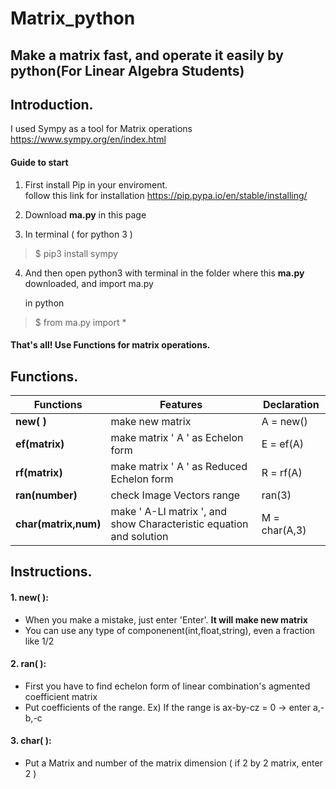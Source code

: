 
Matrix_python
=============
Make a matrix fast, and operate it easily by python(For Linear Algebra Students)
---------
    
## Introduction.
    
I used Sympy as a tool for Matrix operations  
<https://www.sympy.org/en/index.html>

#### Guide to start  
1. First install Pip in your enviroment.    
    follow this link for installation
    <https://pip.pypa.io/en/stable/installing/>     
2. Download **ma.py** in this page

3. In terminal ( for python 3 )    
>$ pip3 install sympy       
4. And then open python3 with terminal in the folder where this **ma.py** downloaded, and import ma.py

    in python
>   $ from ma.py import *

#### That's all! Use Functions for matrix operations.
    
## Functions.
    
Functions | Features | Declaration 
---|---|---
**new( )**|make new matrix|A = new()
**ef(matrix)**|make matrix ' A ' as Echelon form|E = ef(A)
**rf(matrix)**|make matrix ' A ' as Reduced Echelon form|R = rf(A)
**ran(number)**|check Image Vectors range|ran(3)
**char(matrix,num)**|make ' A-LI matrix ', and show Characteristic equation and solution|M = char(A,3)
    
## Instructions.
    
#### 1. new( ):  
*    When you make a mistake, just enter 'Enter'. **It will make new matrix**
*   You can use any type of componenent(int,float,string), even a fraction like 1/2    
#### 2. ran( ):  
*    First you have to find echelon form of linear combination's agmented coefficient matrix
*    Put coefficients of the range. 
     Ex) If the range is ax-by-cz = 0 -> enter a,-b,-c
    
#### 3. char( ):  
*    Put a Matrix and number of the matrix dimension ( if 2 by 2 matrix, enter 2 )
